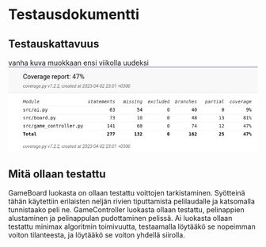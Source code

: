 # Testausdokumentti

## Testauskattavuus
vanha kuva muokkaan ensi viikolla uudeksi
![](./kuvat/testikattavuus_2.4.png)


## Mitä ollaan testattu

GameBoard luokasta on ollaan testattu voittojen tarkistaminen. Syötteinä tähän käytettiin erilaisten neljän rivien tiputtamista pelilaudalle ja katsomalla
tunnistaako peli ne.
GameController luokasta ollaan testattu, pelinappien alustaminen ja pelinappulan pudottaminen pelissä.
Ai luokasta ollaan testattu minimax algoritmin toimivuutta, testaamalla löytääkö se nopeimman voiton tilanteesta, ja löytääkö se voiton yhdellä siirolla.
